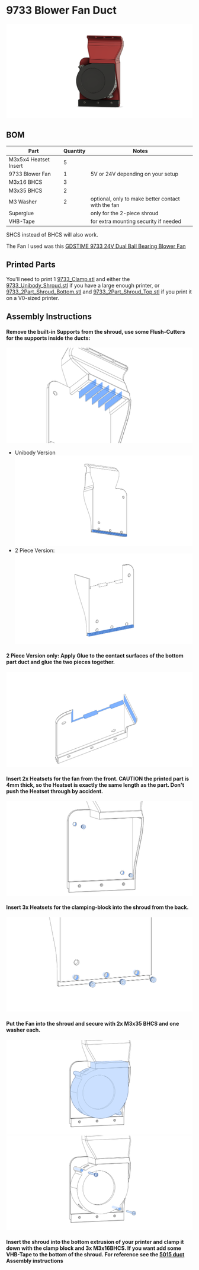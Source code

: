 # 9733 Blower Fan Duct

![9733 Duct Assembled](images/Assembled.png)

## BOM

| Part                  | Quantity | Notes                                              |
| --------------------- | -------- | -------------------------------------------------- |
| M3x5x4 Heatset Insert | 5        |                                                    |
| 9733 Blower Fan       | 1        | 5V or 24V depending on your setup                  |
| M3x16 BHCS            | 3        |                                                    |
| M3x35 BHCS            | 2        |                                                    |
| M3 Washer             | 2        | optional, only to make better contact with the fan |
| Superglue             |          | only for the 2-piece shroud                        |
| VHB-Tape              |          | for extra mounting security if needed              |

SHCS instead of BHCS will also work.

The Fan I used was this [GDSTIME 9733 24V Dual Ball Bearing Blower Fan](https://www.aliexpress.com/item/32622626365.html)

## Printed Parts

You'll need to print 1 [9733_Clamp.stl](STL/9733_Clamp.stl) and either the [9733_Unibody_Shroud.stl](STL/9733_Unibody_Shroud.stl) if you have a large enough printer, or [9733_2Part_Shroud_Bottom.stl](STL/9733_2Part_Shroud_Bottom.stl) and [9733_2Part_Shroud_Top.stl](STL/9733_2Part_Shroud_Top.stl) if you print it on a V0-sized printer.

## Assembly Instructions

#### Remove the built-in Supports from the shroud, use some Flush-Cutters for the supports inside the ducts:

![Duct Supports](images/Support_Duct.png)

- Unibody Version
  ![unibody](images/Support_Unibody.png)
- 2 Piece Version:
  ![2 Piece Bottom](images/Support_2Part.png)

#### 2 Piece Version only: Apply Glue to the contact surfaces of the bottom part duct and glue the two pieces together.

![Bottom Glue Faces](images/Glue_2Part.png)

#### Insert 2x Heatsets for the fan from the front. **CAUTION** the printed part is 4mm thick, so the Heatset is exactly the same length as the part. Don't push the Heatset through by accident.

![Heatset Locations for Fan](images/9733_Heatsets_Front.png)

#### Insert 3x Heatsets for the clamping-block into the shroud from the back.

![Heatset Location for Clamp](images/9733_Heatsets_Rear.png)

#### Put the Fan into the shroud and secure with 2x M3x35 BHCS and one washer each.

![Fan Installation](images/9733_Fan_Insert.png)
![Fan Screws](images/9733_Fan_Screws.png)

#### Insert the shroud into the bottom extrusion of your printer and clamp it down with the clamp block and 3x M3x16BHCS. If you want add some VHB-Tape to the bottom of the shroud. For reference see the [5015 duct](/ducts/5015/README.md#slide-the-shroud-into-the-frame-on-whichever-side-you-prefer-align-it-with-the-center-of-the-print-bed) Assembly instructions
